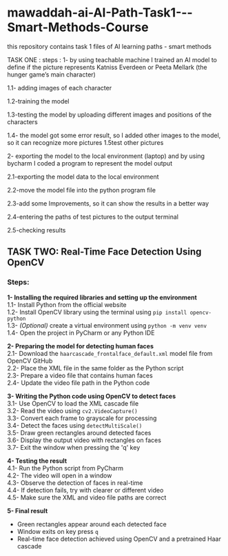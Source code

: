 # mawaddah-ai-AI-Path-Task1---Smart-Methods-Course
this repository contains task 1 files of AI learning paths - smart methods

TASK ONE :
steps :
1- by using teachable machine I trained an AI model to define if the picture represents Katniss Everdeen or Peeta Mellark (the hunger game’s main character) 

  1.1- adding images of each character 

  1.2-training the model
 
  1.3-testing the model by uploading different images and positions of the characters

  1.4- the model got some error result, so I added other images to the model, so it can recognize more pictures 1.5test other pictures 
 

2- exporting the model to the local environment (laptop) and by using bycharm I coded a program to represent the model output 

  2.1-exporting the model data to the local environment 

  2.2-move the model file into the python program file 

  2.3-add some Improvements, so it can show the results in a better way 

  2.4-entering the paths of test pictures to the output terminal 

  2.5-checking results


## TASK TWO: Real-Time Face Detection Using OpenCV

### Steps:

**1- Installing the required libraries and setting up the environment**  
1.1- Install Python from the official website  
1.2- Install OpenCV library using the terminal using `pip install opencv-python`  
1.3- *(Optional)* create a virtual environment using `python -m venv venv`  
1.4- Open the project in PyCharm or any Python IDE

**2- Preparing the model for detecting human faces**  
2.1- Download the `haarcascade_frontalface_default.xml` model file from OpenCV GitHub  
2.2- Place the XML file in the same folder as the Python script  
2.3- Prepare a video file that contains human faces  
2.4- Update the video file path in the Python code

**3- Writing the Python code using OpenCV to detect faces**  
3.1- Use OpenCV to load the XML cascade file  
3.2- Read the video using `cv2.VideoCapture()`  
3.3- Convert each frame to grayscale for processing  
3.4- Detect the faces using `detectMultiScale()`  
3.5- Draw green rectangles around detected faces  
3.6- Display the output video with rectangles on faces  
3.7- Exit the window when pressing the 'q' key

**4- Testing the result**  
4.1- Run the Python script from PyCharm  
4.2- The video will open in a window  
4.3- Observe the detection of faces in real-time  
4.4- If detection fails, try with clearer or different video  
4.5- Make sure the XML and video file paths are correct

**5- Final result**  
- Green rectangles appear around each detected face  
- Window exits on key press `q`  
- Real-time face detection achieved using OpenCV and a pretrained Haar cascade

